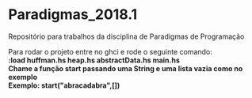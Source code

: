 # Paradigmas_2018.1
Repositório para trabalhos da disciplina de Paradigmas de Programação

Para rodar o projeto entre no ghci e rode o seguinte comando:<br/>
<b>:load huffman.hs heap.hs abstractData.hs main.hs<b/><br/>
<b>Chame a função start passando uma String e uma lista vazia como no exemplo</b><br/>
<b>Exemplo: start("abracadabra",[])<b/><br/>
